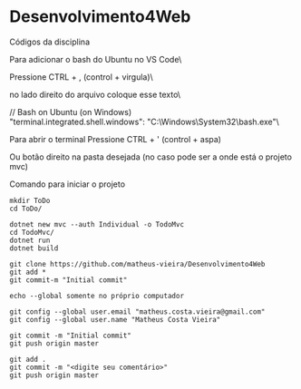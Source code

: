 # Desenvolvimento4Web

Códigos da disciplina

Para adicionar o bash do Ubuntu no VS Code\

Pressione CTRL + , (control + virgula)\

no lado direito do arquivo coloque esse texto\

// Bash on Ubuntu (on Windows)\
"terminal.integrated.shell.windows": "C:\\Windows\\System32\\bash.exe"\

Para abrir o terminal
Pressione CTRL + ' (control + aspa)

Ou botão direito na pasta desejada (no caso pode ser a onde está o projeto mvc)

Comando para iniciar o projeto

```
mkdir ToDo
cd ToDo/
```

```
dotnet new mvc --auth Individual -o TodoMvc
cd TodoMvc/
dotnet run
dotnet build
```

```
git clone https://github.com/matheus-vieira/Desenvolvimento4Web
git add *
git commit-m "Initial commit"

echo --global somente no próprio computador

git config --global user.email "matheus.costa.vieira@gmail.com"
git config --global user.name "Matheus Costa Vieira"

git commit -m "Initial commit"
git push origin master
```
```
git add .
git commit -m "<digite seu comentário>"
git push origin master
```